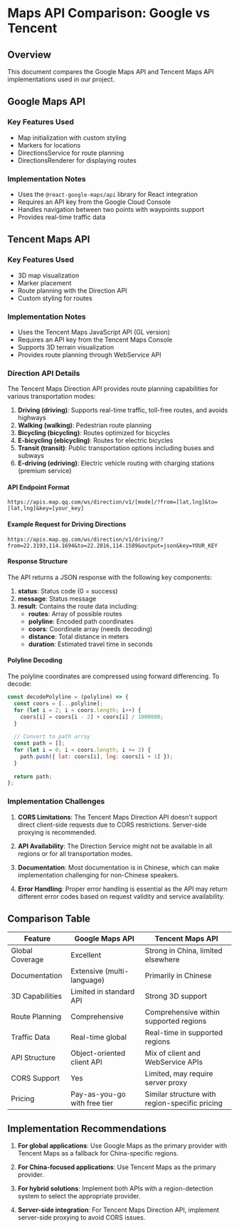 # Maps API Comparison: Google vs Tencent

## Overview

This document compares the Google Maps API and Tencent Maps API implementations used in our project.

## Google Maps API

### Key Features Used
- Map initialization with custom styling
- Markers for locations
- DirectionsService for route planning
- DirectionsRenderer for displaying routes

### Implementation Notes
- Uses the `@react-google-maps/api` library for React integration
- Requires an API key from the Google Cloud Console
- Handles navigation between two points with waypoints support
- Provides real-time traffic data

## Tencent Maps API

### Key Features Used
- 3D map visualization
- Marker placement
- Route planning with the Direction API
- Custom styling for routes

### Implementation Notes
- Uses the Tencent Maps JavaScript API (GL version)
- Requires an API key from the Tencent Maps Console
- Supports 3D terrain visualization
- Provides route planning through WebService API

### Direction API Details

The Tencent Maps Direction API provides route planning capabilities for various transportation modes:

1. **Driving (driving)**: Supports real-time traffic, toll-free routes, and avoids highways
2. **Walking (walking)**: Pedestrian route planning
3. **Bicycling (bicycling)**: Routes optimized for bicycles
4. **E-bicycling (ebicycling)**: Routes for electric bicycles
5. **Transit (transit)**: Public transportation options including buses and subways
6. **E-driving (edriving)**: Electric vehicle routing with charging stations (premium service)

#### API Endpoint Format
```
https://apis.map.qq.com/ws/direction/v1/[mode]/?from=[lat,lng]&to=[lat,lng]&key=[your_key]
```

#### Example Request for Driving Directions
```
https://apis.map.qq.com/ws/direction/v1/driving/?from=22.3193,114.1694&to=22.2816,114.1589&output=json&key=YOUR_KEY
```

#### Response Structure
The API returns a JSON response with the following key components:

1. **status**: Status code (0 = success)
2. **message**: Status message
3. **result**: Contains the route data including:
   - **routes**: Array of possible routes
   - **polyline**: Encoded path coordinates
   - **coors**: Coordinate array (needs decoding)
   - **distance**: Total distance in meters
   - **duration**: Estimated travel time in seconds

#### Polyline Decoding
The polyline coordinates are compressed using forward differencing. To decode:

```javascript
const decodePolyline = (polyline) => {
  const coors = [...polyline];
  for (let i = 2; i < coors.length; i++) {
    coors[i] = coors[i - 2] + coors[i] / 1000000;
  }
  
  // Convert to path array
  const path = [];
  for (let i = 0; i < coors.length; i += 2) {
    path.push({ lat: coors[i], lng: coors[i + 1] });
  }
  
  return path;
};
```

### Implementation Challenges

1. **CORS Limitations**: The Tencent Maps Direction API doesn't support direct client-side requests due to CORS restrictions. Server-side proxying is recommended.

2. **API Availability**: The Direction Service might not be available in all regions or for all transportation modes.

3. **Documentation**: Most documentation is in Chinese, which can make implementation challenging for non-Chinese speakers.

4. **Error Handling**: Proper error handling is essential as the API may return different error codes based on request validity and service availability.

## Comparison Table

| Feature | Google Maps API | Tencent Maps API |
|---------|----------------|------------------|
| Global Coverage | Excellent | Strong in China, limited elsewhere |
| Documentation | Extensive (multi-language) | Primarily in Chinese |
| 3D Capabilities | Limited in standard API | Strong 3D support |
| Route Planning | Comprehensive | Comprehensive within supported regions |
| Traffic Data | Real-time global | Real-time in supported regions |
| API Structure | Object-oriented client API | Mix of client and WebService APIs |
| CORS Support | Yes | Limited, may require server proxy |
| Pricing | Pay-as-you-go with free tier | Similar structure with region-specific pricing |

## Implementation Recommendations

1. **For global applications**: Use Google Maps as the primary provider with Tencent Maps as a fallback for China-specific regions.

2. **For China-focused applications**: Use Tencent Maps as the primary provider.

3. **For hybrid solutions**: Implement both APIs with a region-detection system to select the appropriate provider.

4. **Server-side integration**: For Tencent Maps Direction API, implement server-side proxying to avoid CORS issues. 